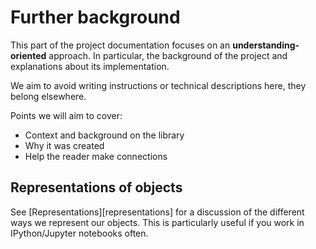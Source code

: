 # Further background

This part of the project documentation
focuses on an **understanding-oriented** approach.
In particular, the background of the project
and explanations about its implementation.

We aim to avoid writing instructions or technical descriptions here,
they belong elsewhere.

Points we will aim to cover:

- Context and background on the library
- Why it was created
- Help the reader make connections

## Representations of objects

See [Representations][representations]
for a discussion of the different ways we represent our objects.
This is particularly useful if you work in IPython/Jupyter notebooks often.

